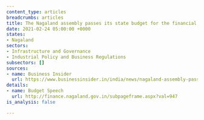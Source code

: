 ```yaml
---
content_type: articles
breadcrumbs: articles
title: The Nagaland assembly passes its state budget for the financial year 2021-22
date: 2021-02-24 05:00:00 +0000
states:
- Nagaland
sectors:
- Infrastructure and Governance
- Industrial Policy and Business Regulations
subsectors: []
sources:
- name: Business Insider
  url: https://www.businessinsider.in/india/news/nagaland-assembly-passes-rs-22817-cr-budget-for-fy22/articleshow/81112645.cms
details:
- name: Budget Speech
  url: http://finance.nagaland.gov.in/subpageframe.aspx?val=947
is_analysis: false

---
```

